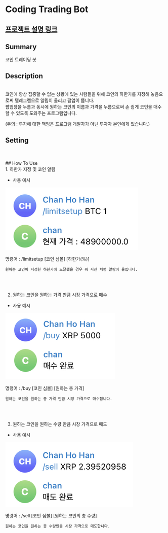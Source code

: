 # Coding Trading Bot

[프로젝트 설명 링크](https://www.notion.so/632308649c88426f86483baa76538e3a)
---

## Summary
코인 트레이딩 봇
## Description
<br>
코인에 항상 집중할 수 없는 상황에 있는 사람들을 위해 코인의 하한가를 지정해 놓음으로써 텔레그램으로 알림이 울리고 팝업이 뜹니다.
<br>
팝업창을 누름과 동시에 원하는 코인의 이름과 가격을 누름으로써 손 쉽게 코인을 매수할 수 있도록 도와주는 프로그램입니다. 

(주의 : 투자에 대한 책임은 프로그램 개발자가 아닌 투자자 본인에게 있습니다.)
## Setting
<br>

<br>
## How To Use
<br>
1. 하한가 지정 및 코인 알림

- 사용 예시

![ex_screenshot](./images/limitsetup.jpg)

명령어 : /limitsetup [코인 심볼] [하한가(%)]

`원하는 코인이 지정한 하한가에 도달했을 경우 위 사진 처럼 알람이 울립니다.`

<br><br>


2. 원하는 코인을 원하는 가격 만큼 시장 가격으로 매수

- 사용 예시

![ex_screenshot](./images/buy.jpg)

명령어 : /buy [코인 심볼] [원하는 총 가격]

`원하는 코인을 원하는 총 가격 만큼 시장 가격으로 매수합니다.`
  
<br><br>


3. 원하는 코인을 원하는 수량 만큼 시장 가격으로 매도

- 사용 예시

![ex_screenshot](./images/sell.jpg)

명령어 : /sell [코인 심볼] [원하는 코인의 총 수량]

`원하는 코인을 원하는 총 수량만큼 시장 가격으로 매도합니다.`
